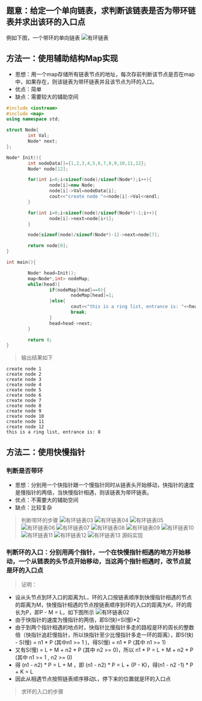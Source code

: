 ## 题意：给定一个单向链表，求判断该链表是否为带环链表并求出该环的入口点

例如下图，一个带环的单向链表
![有环链表](../../image/algorithm/algorithm01.png)

## 方法一：使用辅助结构Map实现

* 思想：用一个map存储所有链表节点的地址，每次存前判断该节点是否在map中，如果存在，则该链表为带环链表并且该节点为环的入口。
* 优点：简单
* 缺点：需要较大的辅助空间

```c++
#include <iostream>
#include <map>
using namespace std;

struct Node{
        int Val;
        Node* next;
};

Node* Init(){
        int nodeData[]={1,2,3,4,5,6,7,8,9,10,11,12};
        Node* node[12];

        for(int i=0;i<sizeof(node)/sizeof(Node*);i++){
                node[i]=new Node;
                node[i]->Val=nodeData[i];
                cout<<"create node "<<node[i]->Val<<endl;
        }

        for(int i=0;i<sizeof(node)/sizeof(Node*)-1;i++){
                node[i]->next=node[i+1];
        }

        node[sizeof(node)/sizeof(Node*)-1]->next=node[7];

        return node[0];
}

int main(){

        Node* head=Init();
        map<Node*,int> nodeMap;
        while(head){
                if(nodeMap[head]==0){
                        nodeMap[head]=1;
                }else{
                        cout<<"this is a ring list, entrance is: "<<head->Val<<endl;
                        break;
                }
                head=head->next;
        }

        return 0;
}
```
> 输出结果如下
```
create node 1
create node 2
create node 3
create node 4
create node 5
create node 6
create node 7
create node 8
create node 9
create node 10
create node 11
create node 12
this is a ring list, entrance is: 8
```

## 方法二：使用快慢指针
### 判断是否带环
* 思想：分别用一个快指针跟一个慢指针同时从链表头开始移动，快指针的速度是慢指针的两倍，当快慢指针相遇，则该链表为带环链表。
* 优点：不需要大的辅助空间
* 缺点：比较复杂
> 判断带环的步骤
![有环链表03](../../image/algorithm/algorithm03.png)
![有环链表04](../../image/algorithm/algorithm04.png)
![有环链表05](../../image/algorithm/algorithm05.png)
![有环链表06](../../image/algorithm/algorithm06.png)
![有环链表07](../../image/algorithm/algorithm07.png)
![有环链表08](../../image/algorithm/algorithm08.png)
![有环链表09](../../image/algorithm/algorithm09.png)
![有环链表10](../../image/algorithm/algorithm10.png)
![有环链表11](../../image/algorithm/algorithm11.png)
![有环链表12](../../image/algorithm/algorithm12.png)
![有环链表13](../../image/algorithm/algorithm13.png)
源码实现

### 判断环的入口：分别用两个指针，一个在快慢指针相遇的地方开始移动，一个从链表的头节点开始移动，当这两个指针相遇时，改节点就是环的入口点

> 证明：

* 设从头节点到环入口的距离为L，环的入口按链表顺序到快慢指针相遇的节点的距离为M，快慢指针相遇的节点按链表顺序到环的入口的距离为K，环的周长为P，即P - M = L，如下图所示
![有环链表02](../../image/algorithm/algorithm02.png)
* 由于快指针的速度为慢指针的两倍，即S(快)=S(慢)*2
* 由于到两个指针相遇的地点时，快指针比慢指针多走的路程是环的周长的整数倍（快指针追赶慢指针，所以快指针至少比慢指针多走一环的距离），即S(快) - S(慢) = n1 * P (其中n1  >= 1 )，得S(慢) = n1 * P (其中 n1 >= 1)
* 又有S(慢) = L + M + n2 * P (其中 n2 >= 0)，所以 n1 * P = L + M + n2 * P (其中 n1 >= 1 , n2 >= 0)
* 得 (n1 - n2) * P = L + M ，即 (n1 - n2) * P = L + (P - K)，得(n1 - n2 -1) * P + K = L
* 因此从相遇节点按照链表顺序移动L，停下来的位置就是环的入口点

> 求环的入口的步骤
